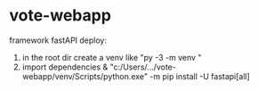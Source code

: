 # vote-webapp
framework fastAPI 
deploy:
  1. in the root dir create a venv like "py -3 -m venv <name>"
  2. import dependencies & "c:/Users/.../vote-webapp/venv/Scripts/python.exe" -m pip install -U fastapi[all]
